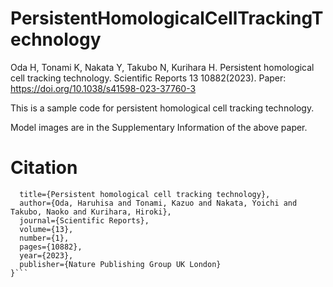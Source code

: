 # PersistentHomologicalCellTrackingTechnology
Oda H, Tonami K, Nakata Y, Takubo N, Kurihara H. Persistent homological cell tracking technology.
Scientific Reports 13 10882(2023).
Paper: https://doi.org/10.1038/s41598-023-37760-3

This is a sample code for persistent homological cell tracking technology.

Model images are in the Supplementary Information of the above paper.

# Citation
```@article{oda2023persistent,
  title={Persistent homological cell tracking technology},
  author={Oda, Haruhisa and Tonami, Kazuo and Nakata, Yoichi and Takubo, Naoko and Kurihara, Hiroki},
  journal={Scientific Reports},
  volume={13},
  number={1},
  pages={10882},
  year={2023},
  publisher={Nature Publishing Group UK London}
}```
